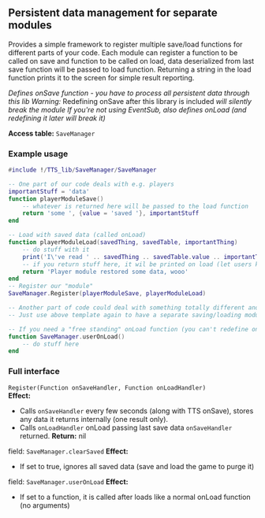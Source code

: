 ## Persistent data management for separate modules
Provides a simple framework to register multiple save/load functions for different parts of your code.
Each module can register a function to be called on save and function to be called on load, data deserialized from
last save function will be passed to load function.
Returning a string in the load function prints it to the screen for simple result reporting.

*Defines onSave function - you have to process all persistent data through this lib*
*Warning:* Redefining onSave after this library is included *will silently break the module*
*If you're not using EventSub, also defines onLoad (and redefining it later will break it)*

**Access table:** ``SaveManager``

### Example usage
```lua
#include !/TTS_lib/SaveManager/SaveManager

-- One part of our code deals with e.g. players
importantStuff = 'data'
function playerModuleSave()
    -- whatever is returned here will be passed to the load function
    return 'some ', {value = 'saved '}, importantStuff
end

-- Load with saved data (called onLoad)
function playerModuleLoad(savedThing, savedTable, importantThing)
    -- do stuff with it
    print('I\'ve read ' .. savedThing .. savedTable.value .. importantThing)
    -- if you return stuff here, it wil be printed on load (let users know something happened)
    return 'Player module restored some data, wooo'
end
-- Register our "module"
SaveManager.Register(playerModuleSave, playerModuleLoad)

-- Another part of code could deal with something totally different and also need persistent data
-- Just use above template again to have a separate saving/loading module with no interference between them

-- If you need a "free standing" onLoad function (you can't redefine onLoad or onSave), you can use
function SaveManager.userOnLoad()
    -- do stuff here
end
```

### Full interface
``Register(Function onSaveHandler, Function onLoadHandler)``  
**Effect:**
  * Calls ``onSaveHandler`` every few seconds (along with TTS onSave), stores any data it returns internally (one result only).
  * Calls ``onLoadHandler`` onLoad passing last save data ``onSaveHandler`` returned.
**Return:** nil

field: ``SaveManager.clearSaved``
**Effect:**
  * If set to true, ignores all saved data (save and load the game to purge it)

field: ``SaveManager.userOnLoad``
**Effect:**
  * If set to a function, it is called after loads like a normal onLoad function (no arguments)
